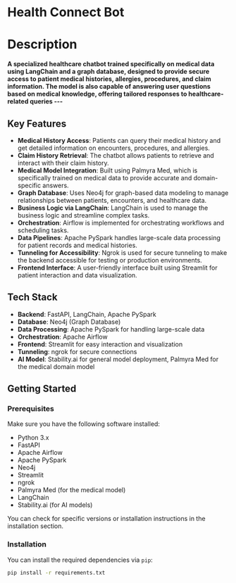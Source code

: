 # Health Connect Bot

# Description
**A specialized healthcare chatbot trained specifically on medical data using LangChain and a graph database, designed to provide secure access to patient medical histories, allergies, procedures, and claim information. 
The model is also capable of answering user questions based on medical knowledge, offering tailored responses to healthcare-related queries
---**

## Key Features
- **Medical History Access**: Patients can query their medical history and get detailed information on encounters, procedures, and allergies.
- **Claim History Retrieval**: The chatbot allows patients to retrieve and interact with their claim history.
- **Medical Model Integration**: Built using Palmyra Med, which is specifically trained on medical data to provide accurate and domain-specific answers.
- **Graph Database**: Uses Neo4j for graph-based data modeling to manage relationships between patients, encounters, and healthcare data.
- **Business Logic via LangChain**: LangChain is used to manage the business logic and streamline complex tasks.
- **Orchestration**: Airflow is implemented for orchestrating workflows and scheduling tasks.
- **Data Pipelines**: Apache PySpark handles large-scale data processing for patient records and medical histories.
- **Tunneling for Accessibility**: Ngrok is used for secure tunneling to make the backend accessible for testing or production environments.
- **Frontend Interface**: A user-friendly interface built using Streamlit for patient interaction and data visualization.

## Tech Stack
- **Backend**: FastAPI, LangChain, Apache PySpark
- **Database**: Neo4j (Graph Database)
- **Data Processing**: Apache PySpark for handling large-scale data
- **Orchestration**: Apache Airflow
- **Frontend**: Streamlit for easy interaction and visualization
- **Tunneling**: ngrok for secure connections
- **AI Model**: Stability.ai for general model deployment, Palmyra Med for the medical domain model

## Getting Started

### Prerequisites
Make sure you have the following software installed:
- Python 3.x
- FastAPI
- Apache Airflow
- Apache PySpark
- Neo4j
- Streamlit
- ngrok
- Palmyra Med (for the medical model)
- LangChain
- Stability.ai (for AI models)

You can check for specific versions or installation instructions in the installation section.

### Installation

You can install the required dependencies via `pip`:
```bash
pip install -r requirements.txt
